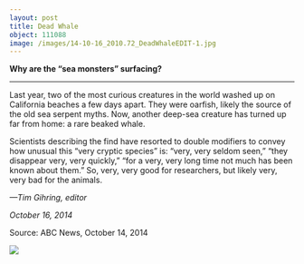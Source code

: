 ```yaml
---
layout: post
title: Dead Whale
object: 111088
image: /images/14-10-16_2010.72_DeadWhaleEDIT-1.jpg
---
```

**Why are the “sea monsters” surfacing?**

****

Last year, two of the most curious creatures in the world washed up on California beaches a few days apart. They were oarfish, likely the source of the old sea serpent myths. Now, another deep-sea creature has turned up far from home: a rare beaked whale.

Scientists describing the find have resorted to double modifiers to convey how unusual this “very cryptic species” is: “very, very seldom seen,” “they disappear very, very quickly,” “for a very, very long time not much has been known about them.” So, very, very good for researchers, but likely very, very bad for the animals.

*—Tim Gihring, editor*

*October 16, 2014*

Source: ABC News, October 14, 2014

![]({{siteurl.base}}/images/14-10-16_2010.72_DeadWhaleEDIT-1.jpg)
